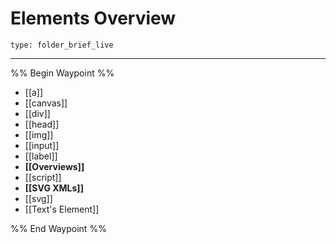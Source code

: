 # Elements Overview
 
```ccard
type: folder_brief_live
```
 
---

%% Begin Waypoint %%
- [[a]]
- [[canvas]]
- [[div]]
- [[head]]
- [[img]]
- [[input]]
- [[label]]
- **[[Overviews]]**
- [[script]]
- **[[SVG XMLs]]**
- [[svg]]
- [[Text's Element]]

%% End Waypoint %%